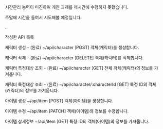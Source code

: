 
시간관리 능력이 미진하여 개인 과제를 제시간에 수행하지 못했습니다.

주말에 시간을 들여서 시도해볼 예정입니다.

.

작성한 API 목록

캐릭터 생성 - (완료)
~/api/character [POST]
객체(캐릭터)를 생성합니다.

캐릭터 삭제 - (완료)
~/api/character [DELETE]
객체(캐릭터)를 삭제합니다.

캐릭터 특정대상 조회 - (완료)
~/api/character [GET]
전체 객체(캐릭터)의 정보를 가져옵니다.

캐릭터 특정대상 조회 - (완료)
~/api/character/:characterId [GET]
특정 ID의 객체(캐릭터)의 정보를 가져옵니다.

아이템 생성
~/api/item [POST]
객체(아이템)을 생성합니다.

아이템 수정
~/api/item [PATCH]
객체(아이템)의 정보를 수정합니다.

아이템 상세정보
~/api/item [GET]
특정 ID의 객체(아이템)의 정보를 가져옵니다.
